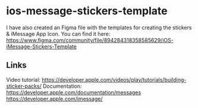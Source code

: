 # ios-message-stickers-template

I have also created an Figma file with the templates for creating the stickers & iMessage App Icon.
You can find it here: https://www.figma.com/community/file/894284318358585629/iOS-iMessage-Stickers-Template


## Links
Video tutorial: https://developer.apple.com/videos/play/tutorials/building-sticker-packs/
Documentation: https://developer.apple.com/documentation/messages
https://developer.apple.com/imessage/

